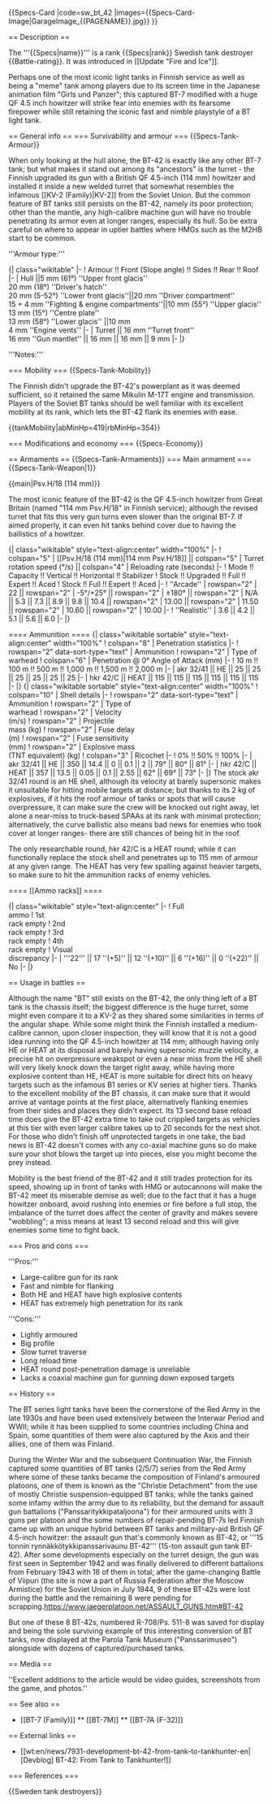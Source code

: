 {{Specs-Card
|code=sw_bt_42
|images={{Specs-Card-Image|GarageImage_{{PAGENAME}}.jpg}}
}}

== Description ==
<!-- ''In the description, the first part should be about the history of the creation and combat usage of the vehicle, as well as its key features. In the second part, tell the reader about the ground vehicle in the game. Insert a screenshot of the vehicle, so that if the novice player does not remember the vehicle by name, he will immediately understand what kind of vehicle the article is talking about.'' -->
The '''{{Specs|name}}''' is a rank {{Specs|rank}} Swedish tank destroyer {{Battle-rating}}. It was introduced in [[Update "Fire and Ice"]].

Perhaps one of the most iconic light tanks in Finnish service as well as being a "meme" tank among players due to its screen time in the Japanese animation film "Girls und Panzer"; this captured BT-7 modified with a huge QF 4.5 inch howitzer will strike fear into enemies with its fearsome firepower while still retaining the iconic fast and nimble playstyle of a BT light tank. 

== General info ==
=== Survivability and armour ===
{{Specs-Tank-Armour}}
<!-- ''Describe armour protection. Note the most well protected and key weak areas. Appreciate the layout of modules as well as the number and location of crew members. Is the level of armour protection sufficient, is the placement of modules helpful for survival in combat? If necessary use a visual template to indicate the most secure and weak zones of the armour.'' -->
When only looking at the hull alone, the BT-42 is exactly like any other BT-7 tank; but what makes it stand out among its "ancestors" is the turret - the Finnish upgraded its gun with a British QF 4.5-inch (114 mm) howitzer and installed it inside a new welded turret that somewhat resembles the infamous [[KV-2 (Family)|KV-2]] from  the Soviet Union. But the common feature of BT tanks still persists on the BT-42, namely its poor protection; other than the mantle, any high-calibre machine gun will have no trouble penetrating its armor even at longer ranges, especially its hull. So be extra careful on where to appear in uptier battles where HMGs such as the M2HB start to be common.

'''Armour type:''' <!-- The types of armour present on the vehicle and their general locations -->
<!-- Example: * Rolled homogeneous armour (Front, Side, Rear, Hull roof)
* Cast homogeneous armour (Turret, Transmission area) -->

{| class="wikitable"
|-
! Armour !! Front (Slope angle) !! Sides !! Rear !! Roof
|-
| Hull ||5 mm (61°) ''Upper front glacis''<br>20 mm (18°) ''Driver's hatch''<br>20 mm (5-52°) ''Lower front glacis''||20 mm ''Driver compartment''<br>15 + 4 mm ''Fighting & engine compartments''||10 mm (55°) ''Upper glacis''<br>13 mm (15°) ''Centre plate''<br>13 mm (58°) ''Lower glacis'' ||10 mm<br>4 mm ''Engine vents''
|-
| Turret || 16 mm ''Turret front'' <br>16 mm ''Gun mantlet'' || 16 mm || 16 mm || 9 mm
|-
|}

'''Notes:''' <!-- Any additional notes which the user needs to be aware of -->
<!-- Example: * Suspension wheels are 20 mm thick, tracks are 30 mm thick, and torsion bars are 60 mm thick. -->

=== Mobility ===
{{Specs-Tank-Mobility}}
<!-- ''Write about the mobility of the ground vehicle. Estimate the specific power and manoeuvrability, as well as the maximum speed forwards and backwards.'' -->
The Finnish didn't upgrade the BT-42's powerplant as it was deemed sufficient, so it retained the same Mikulin M-17T engine and transmission. Players of the Soviet BT tanks should be well familiar with its excellent mobility at its rank, which lets the BT-42 flank its enemies with ease.

{{tankMobility|abMinHp=419|rbMinHp=354}}

=== Modifications and economy ===
{{Specs-Economy}}

== Armaments ==
{{Specs-Tank-Armaments}}
=== Main armament ===
{{Specs-Tank-Weapon|1}}
<!-- ''Give the reader information about the characteristics of the main gun. Assess its effectiveness in a battle based on the reloading speed, ballistics and the power of shells. Do not forget about the flexibility of the fire, that is how quickly the cannon can be aimed at the target, open fire on it and aim at another enemy. Add a link to the main article on the gun: <code><nowiki>{{main|Name of the weapon}}</nowiki></code>. Describe in general terms the ammunition available for the main gun. Give advice on how to use them and how to fill the ammunition storage.'' -->
{{main|Psv.H/18 (114 mm)}}

The most iconic feature of the BT-42 is the QF 4.5-inch howitzer from Great Britain (named "114 mm Psv.H/18" in Finnish service); although the revised turret that fits this very gun turns even slower than the original BT-7. If aimed properly, it can even hit tanks behind cover due to having the ballistics of a howitzer. 

{| class="wikitable" style="text-align:center" width="100%"
|-
! colspan="5" | [[Psv.H/18 (114 mm)|114 mm Psv.H/18]] || colspan="5" | Turret rotation speed (°/s) || colspan="4" | Reloading rate (seconds)
|-
! Mode !! Capacity !! Vertical !! Horizontal !! Stabilizer
! Stock !! Upgraded !! Full !! Expert !! Aced
! Stock !! Full !! Expert !! Aced
|-
! ''Arcade''
| rowspan="2" | 22 || rowspan="2" | -5°/+25° || rowspan="2" | ±180° || rowspan="2" | N/A || 5.3 || 7.3 || 8.9 || 9.8 || 10.4 || rowspan="2" | 13.00 || rowspan="2" | 11.50 || rowspan="2" | 10.60 || rowspan="2" | 10.00
|-
! ''Realistic''
| 3.6 || 4.2 || 5.1 || 5.6 || 6.0
|-
|}

==== Ammunition ====
{| class="wikitable sortable" style="text-align:center" width="100%"
! colspan="8" | Penetration statistics
|-
! rowspan="2" data-sort-type="text" | Ammunition
! rowspan="2" | Type of<br>warhead
! colspan="6" | Penetration @ 0° Angle of Attack (mm)
|-
! 10 m !! 100 m !! 500 m !! 1,000 m !! 1,500 m !! 2,000 m
|-
| akr 32/41 || HE || 25 || 25 || 25 || 25 || 25 || 25
|-
| hkr 42/C || HEAT || 115 || 115 || 115 || 115 || 115 || 115
|-
|}
{| class="wikitable sortable" style="text-align:center" width="100%"
! colspan="10" | Shell details
|-
! rowspan="2" data-sort-type="text" | Ammunition
! rowspan="2" | Type of<br>warhead
! rowspan="2" | Velocity<br>(m/s)
! rowspan="2" | Projectile<br>mass (kg)
! rowspan="2" | Fuse delay<br>(m)
! rowspan="2" | Fuse sensitivity<br>(mm)
! rowspan="2" | Explosive mass<br>(TNT equivalent) (kg)
! colspan="3" | Ricochet
|-
! 0% !! 50% !! 100%
|-
| akr 32/41 || HE || 350 || 14.4 || 0 || 0.1 || 2 || 79° || 80° || 81°
|-
| hkr 42/C || HEAT || 357 || 13.5 || 0.05 || 0.1 || 2.55 || 62° || 69° || 73°
|-
|}
The stock akr 32/41 round is an HE shell, although its velocity at barely supersonic makes it unsuitable for hitting mobile targets at distance; but thanks to its 2 kg of explosives, if it hits the roof armour of tanks or spots that will cause overpressure, it can make sure the crew will be knocked out right away, let alone a near-miss to truck-based SPAAs at its rank with minimal protection; alternatively, the curve ballistic also means bad news for enemies who took cover at longer ranges- there are still chances of being hit in the roof.

The only researchable round, hkr 42/C is a HEAT round; while it can functionally replace the stock shell and penetrates up to 115 mm of armour at any given range. The HEAT has very few spalling against heavier targets, so make sure to hit the ammunition racks of enemy vehicles.  

==== [[Ammo racks]] ====
<!-- [[File:Ammoracks_{{PAGENAME}}.png|right|thumb|x250px|[[Ammo racks]] of the {{PAGENAME}}]] -->
<!-- '''Last updated:''' -->
{| class="wikitable" style="text-align:center"
|-
! Full<br>ammo
! 1st<br>rack empty
! 2nd<br>rack empty
! 3rd<br>rack empty
! 4th<br>rack empty
! Visual<br>discrepancy
|-
| '''22''' || 17&nbsp;''(+5)'' || 12&nbsp;''(+10)'' || 6&nbsp;''(+16)'' || 0&nbsp;''(+22)'' || No
|-
|}

== Usage in battles ==
<!-- ''Describe the tactics of playing in the vehicle, the features of using vehicles in the team and advice on tactics. Refrain from creating a "guide" - do not impose a single point of view but instead give the reader food for thought. Describe the most dangerous enemies and give recommendations on fighting them. If necessary, note the specifics of the game in different modes (AB, RB, SB).'' -->
Although the name "BT" still exists on the BT-42, the only thing left of a BT tank is the chassis itself; the biggest difference is the huge turret, some might even compare it to a KV-2 as they shared some similarities in terms of the angular shape. While some might think the Finnish installed a medium-calibre cannon, upon closer inspection, they will know that it is not a good idea running into the QF 4.5-inch howitzer at 114 mm; although having only HE or HEAT at its disposal and barely having supersonic muzzle velocity, a precise hit on overpressure weakspot or even a near miss from the HE shell will very likely knock down the target right away, while having more explosive content than HE, HEAT is more suitable for direct hits on heavy targets such as the infamous B1 series or KV series at higher tiers. Thanks to the excellent mobility of the BT chassis, it can make sure that it would arrive at vantage points at the first place, alternatively flanking enemies from their sides and places they didn't expect. Its 13 second base reload time does give the BT-42 extra time to take out crippled targets as vehicles at this tier with even larger calibre takes up to 20 seconds for the next shot. For those who didn't finish off unprotected targets in one take, the bad news is BT-42 doesn't comes with any co-axial machine guns so do make sure your shot blows the target up into pieces, else you might become the prey instead.

Mobility is the best friend of the BT-42 and it still trades protection for its speed, showing up in front of tanks with HMG or autocannons will make the BT-42 meet its miserable demise as well; due to the fact that it has a huge howitzer onboard, avoid rushing into enemies or fire before a full stop, the imbalance of the turret does affect the center of gravity and makes severe "wobbling"; a miss means at least 13 second reload and this will give enemies some time to fight back.

=== Pros and cons ===
<!-- ''Summarise and briefly evaluate the vehicle in terms of its characteristics and combat effectiveness. Mark its pros and cons in a bulleted list. Try not to use more than 6 points for each of the characteristics. Avoid using categorical definitions such as "bad", "good" and the like - use substitutions with softer forms such as "inadequate" and "effective".'' -->
'''Pros:'''

* Large-calibre gun for its rank
* Fast and nimble for flanking
* Both HE and HEAT have high explosive contents
* HEAT has extremely high penetration for its rank

'''Cons:'''

* Lightly armoured
* Big profile 
* Slow turret traverse
* Long reload time
* HEAT round post-penetration damage is unreliable
* Lacks a coaxial machine gun for gunning down exposed targets

== History ==
<!-- ''Describe the history of the creation and combat usage of the vehicle in more detail than in the introduction. If the historical reference turns out to be too long, take it to a separate article, taking a link to the article about the vehicle and adding a block "/History" (example: <nowiki>https://wiki.warthunder.com/(Vehicle-name)/History</nowiki>) and add a link to it here using the <code>main</code> template. Be sure to reference text and sources by using <code><nowiki><ref></ref></nowiki></code>, as well as adding them at the end of the article with <code><nowiki><references /></nowiki></code>. This section may also include the vehicle's dev blog entry (if applicable) and the in-game encyclopedia description (under <code><nowiki>=== In-game description ===</nowiki></code>, also if applicable).'' -->
The BT series light tanks have been the cornerstone of the Red Army in the late 1930s and have been used extensively between the Interwar Period and WWII; while it has been supplied to some countries including China and Spain, some quantities of them were also captured by the Axis and their allies, one of them was Finland.

During the Winter War and the subsequent Continuation War, the Finnish captured some quantities of BT tanks (2/5/7) series from the Red Army where some of these tanks became the composition of Finland's armoured platoons, one of them is known as the "Christie Detachment" from the use of mostly Christie suspension-equipped BT tanks; while the tanks gained some infamy within the army due to its reliability, but the demand for assault gun battalions ("Panssaritykkipataljoona") for their armoured units with 3 guns per platoon and the some numbers of repair-pending BT-7s led Finnish came up with an unique hybrid between BT tanks and military-aid British QF 4.5-inch howitzer: the assault gun that's commonly known as BT-42, or '''15 tonnin rynnäkkötykkipanssarivaunu BT-42''' (15-ton assault gun tank BT-42). After some developments especially on the turret design, the gun was first seen in September 1942 and was finally delivered to different battalions from February 1943 with 18 of them in total; after the game-changing Battle of Viipuri (the site is now a part of Russia Federation after the Moscow Armistice) for the Soviet Union in July 1944, 9 of these BT-42s were lost during the battle and the remaining 8 were pending for scrapping.<ref>https://www.jaegerplatoon.net/ASSAULT_GUNS.htm#BT-42</ref>

But one of these 8 BT-42s, numbered R-708/Ps. 511-8 was saved for display and being the sole surviving example of this interesting conversion of BT tanks, now displayed at the Parola Tank Museum ("Panssarimuseo") alongside with dozens of captured/purchased tanks.

== Media ==
<!-- ''Excellent additions to the article would be video guides, screenshots from the game, and photos.'' -->
''Excellent additions to the article would be video guides, screenshots from the game, and photos.''

== See also ==
<!-- ''Links to the articles on the War Thunder Wiki that you think will be useful for the reader, for example:''
* ''reference to the series of the vehicles;''
* ''links to approximate analogues of other nations and research trees.'' -->

* [[BT-7 (Family)]]
** [[BT-7M]]
** [[BT-7A (F-32)]]

== External links ==
<!-- ''Paste links to sources and external resources, such as:''
* ''topic on the official game forum;''
* ''other literature.'' -->

* [[wt:en/news/7931-development-bt-42-from-tank-to-tankhunter-en|[Devblog] BT-42: From Tank to Tankhunter!]]

=== References ===
<references />

{{Sweden tank destroyers}}